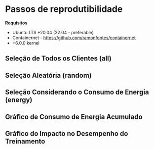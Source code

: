 # Passos de reprodutibilidade


**Requisitos**
* Ubuntu LTS +20.04 (22.04 - preferable)
* Containernet - https://github.com/ramonfontes/containernet
* +6.0.0 kernel

## Seleção de Todos os Clientes (all)

## Seleção Aleatória (random)

## Seleção Considerando o Consumo de Energia (energy)

## Gráfico de Consumo de Energia Acumulado

## Gráfico do Impacto no Desempenho do Treinamento

